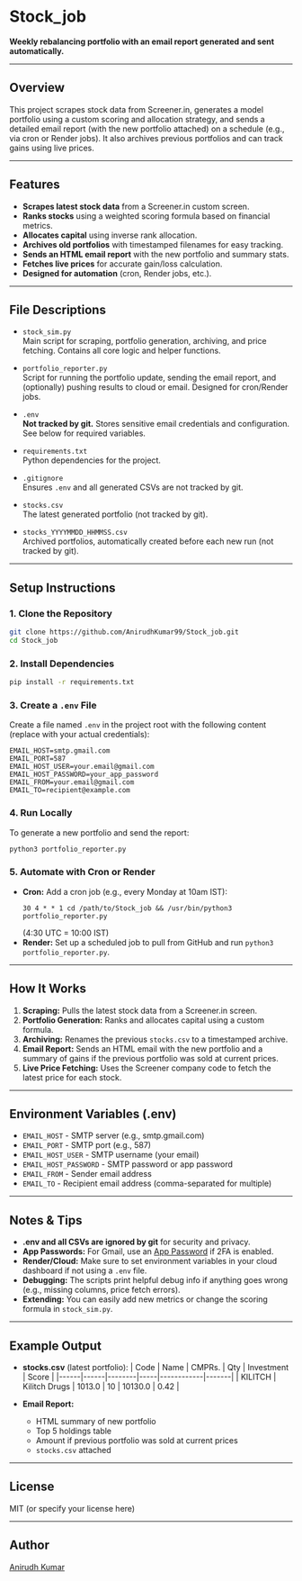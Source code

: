 # Stock_job

**Weekly rebalancing portfolio with an email report generated and sent automatically.**

---

## Overview
This project scrapes stock data from Screener.in, generates a model portfolio using a custom scoring and allocation strategy, and sends a detailed email report (with the new portfolio attached) on a schedule (e.g., via cron or Render jobs). It also archives previous portfolios and can track gains using live prices.

---

## Features
- **Scrapes latest stock data** from a Screener.in custom screen.
- **Ranks stocks** using a weighted scoring formula based on financial metrics.
- **Allocates capital** using inverse rank allocation.
- **Archives old portfolios** with timestamped filenames for easy tracking.
- **Sends an HTML email report** with the new portfolio and summary stats.
- **Fetches live prices** for accurate gain/loss calculation.
- **Designed for automation** (cron, Render jobs, etc.).

---

## File Descriptions

- `stock_sim.py`  
  Main script for scraping, portfolio generation, archiving, and price fetching. Contains all core logic and helper functions.

- `portfolio_reporter.py`  
  Script for running the portfolio update, sending the email report, and (optionally) pushing results to cloud or email. Designed for cron/Render jobs.

- `.env`  
  **Not tracked by git.** Stores sensitive email credentials and configuration. See below for required variables.

- `requirements.txt`  
  Python dependencies for the project.

- `.gitignore`  
  Ensures `.env` and all generated CSVs are not tracked by git.

- `stocks.csv`  
  The latest generated portfolio (not tracked by git).

- `stocks_YYYYMMDD_HHMMSS.csv`  
  Archived portfolios, automatically created before each new run (not tracked by git).

---

## Setup Instructions

### 1. Clone the Repository
```sh
git clone https://github.com/AnirudhKumar99/Stock_job.git
cd Stock_job
```

### 2. Install Dependencies
```sh
pip install -r requirements.txt
```

### 3. Create a `.env` File
Create a file named `.env` in the project root with the following content (replace with your actual credentials):
```env
EMAIL_HOST=smtp.gmail.com
EMAIL_PORT=587
EMAIL_HOST_USER=your.email@gmail.com
EMAIL_HOST_PASSWORD=your_app_password
EMAIL_FROM=your.email@gmail.com
EMAIL_TO=recipient@example.com
```

### 4. Run Locally
To generate a new portfolio and send the report:
```sh
python3 portfolio_reporter.py
```

### 5. Automate with Cron or Render
- **Cron:** Add a cron job (e.g., every Monday at 10am IST):
  ```cron
  30 4 * * 1 cd /path/to/Stock_job && /usr/bin/python3 portfolio_reporter.py
  ```
  (4:30 UTC = 10:00 IST)
- **Render:** Set up a scheduled job to pull from GitHub and run `python3 portfolio_reporter.py`.

---

## How It Works
1. **Scraping:** Pulls the latest stock data from a Screener.in screen.
2. **Portfolio Generation:** Ranks and allocates capital using a custom formula.
3. **Archiving:** Renames the previous `stocks.csv` to a timestamped archive.
4. **Email Report:** Sends an HTML email with the new portfolio and a summary of gains if the previous portfolio was sold at current prices.
5. **Live Price Fetching:** Uses the Screener company code to fetch the latest price for each stock.

---

## Environment Variables (.env)
- `EMAIL_HOST` - SMTP server (e.g., smtp.gmail.com)
- `EMAIL_PORT` - SMTP port (e.g., 587)
- `EMAIL_HOST_USER` - SMTP username (your email)
- `EMAIL_HOST_PASSWORD` - SMTP password or app password
- `EMAIL_FROM` - Sender email address
- `EMAIL_TO` - Recipient email address (comma-separated for multiple)

---

## Notes & Tips
- **.env and all CSVs are ignored by git** for security and privacy.
- **App Passwords:** For Gmail, use an [App Password](https://support.google.com/accounts/answer/185833?hl=en) if 2FA is enabled.
- **Render/Cloud:** Make sure to set environment variables in your cloud dashboard if not using a `.env` file.
- **Debugging:** The scripts print helpful debug info if anything goes wrong (e.g., missing columns, price fetch errors).
- **Extending:** You can easily add new metrics or change the scoring formula in `stock_sim.py`.

---

## Example Output

- **stocks.csv** (latest portfolio):
  | Code | Name | CMPRs. | Qty | Investment | Score |
  |------|------|--------|-----|------------|-------|
  | KILITCH | Kilitch Drugs | 1013.0 | 10 | 10130.0 | 0.42 |

- **Email Report:**
  - HTML summary of new portfolio
  - Top 5 holdings table
  - Amount if previous portfolio was sold at current prices
  - `stocks.csv` attached

---

## License
MIT (or specify your license here)

---

## Author
[Anirudh Kumar](https://github.com/AnirudhKumar99)
